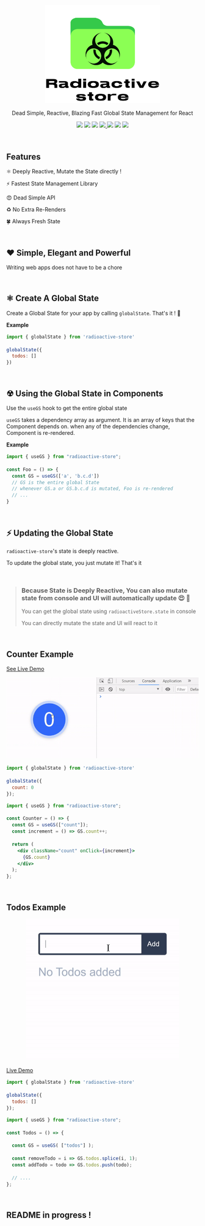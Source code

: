 <p align='center'>
  <img src='img/logo.svg' width='300'/>
</p>

<p align='center'> Dead Simple, Reactive, Blazing Fast Global State Management for React </p>


<!-- primary badges -------------------------------------->
<p align="center">
  <!-- version -->
  <img src='https://img.shields.io/github/package-json/v/MananTank/radioactive-store?color=blue&label=npm&style=flat' />
  <!-- size -->
  <img src='https://img.shields.io/bundlephobia/minzip/radioactive-store?color=success&label=size' />
  <!-- downloads npm per week  -->
  <img src='https://img.shields.io/npm/dw/radioactive-store?color=blueviolet' />
  <!-- chat -->
  <a href='https://join.slack.com/t/radioactive-store/shared_invite/zt-gwd1rsvr-vkoizw5RG5rk9rwsdgT3gQ'>
    <img src='https://img.shields.io/badge/Chat-Slack-red'>
  </a>
  <!-- stars -->
  <img src='https://img.shields.io/github/stars/MananTank/radioactive-store?style=social&color=%23FFB31A' />
  <!-- follow -->
  <img src='https://img.shields.io/github/followers/MananTank?label=Follow&style=social&color=%23FFB31A' />
  <!-- Twitter intent -->
  <a href='https://twitter.com/intent/tweet?url=https%3A%2F%2Fgithub.com%2FMananTank%2Fradioactive-store&via=MananTank_&text=Make%20your%20@reactjs%20App%20Truly%20Reactive%20with%20radioactive-store&hashtags=react%2CradioactiveState' target='_blank'>
    <img src='https://img.shields.io/twitter/url/http/shields.io.svg?style=social'/>
  </a>
</p>

<!-- Coverage badges ---------------------------------- -->
<!-- <p align='center'>
  <img src='https://img.shields.io/badge/Stmts-100%25-success' />
  <img src='https://img.shields.io/badge/Branch-100%25-success' />
  <img src='https://img.shields.io/badge/Funcs-100%25-success' />
  <img src='https://img.shields.io/badge/Lines-100%25-success' />
</p>
<br/> -->


<br/>

## Features

⚛ Deeply Reactive, Mutate the State directly !

⚡ Fastest State Management Library

😍 Dead Simple API

♻ No Extra Re-Renders

🍀 Always Fresh State


<br/>


## ❤ Simple, Elegant and Powerful

Writing web apps does not have to be a chore


<br/>

## ⚛ Create A Global State

Create a Global State for your app by calling `globalState`. That's it ! 🙌

**Example**

```js
import { globalState } from 'radioactive-store'

globalState({
  todos: []
})
```
<br/>


## ☢ Using the Global State in Components

Use the `useGS` hook to get the entire global state

`useGS` takes a dependency array as argument. It is an array of keys that the Component depends on. when any of the dependencies change, Component is re-rendered.

**Example**

```jsx
import { useGS } from "radioactive-store";

const Foo = () => {
  const GS = useGS(['a', 'b.c.d'])
  // GS is the entire global State
  // whenever GS.a or GS.b.c.d is mutated, Foo is re-rendered
  // ...
}
```

<br/>

## ⚡ Updating the Global State

`radioactive-store`'s state is deeply reactive.

To update the global state, you just mutate it! That's it

<br/>

> ### Because State is Deeply Reactive, You can also mutate state from console and UI will automatically update 😍 🙌
>
> You can get the global state using `radioactiveStore.state` in console
>
> You can directly mutate the state and UI will react to it

<br/>

## Counter Example

[See Live Demo](https://codesandbox.io/s/counter-example-radioactive-store-1yly9?file=/src/Counter.js)

<p>
  <img src='img/counter.gif'/>
</p>

```jsx
import { globalState } from 'radioactive-store'

globalState({
  count: 0
});
```


```jsx
import { useGS } from "radioactive-store";

const Counter = () => {
  const GS = useGS(["count"]);
  const increment = () => GS.count++;

  return (
    <div className="count" onClick={increment}>
      {GS.count}
    </div>
  );
};
```


<br/>

## Todos Example

<p align='center'>
  <img src='img/todos.gif' width='400'>
</p>

[Live Demo](https://codesandbox.io/s/todos-radioactive-store-x412g?file=/src/Todos.js)

```jsx
import { globalState } from 'radioactive-store'

globalState({
  todos: []
});
```

```jsx
import { useGS } from "radioactive-store";

const Todos = () => {

  const GS = useGS( ["todos"] );

  const removeTodo = i => GS.todos.splice(i, 1);
  const addTodo = todo => GS.todos.push(todo);

  // ....
};
```
<br/>









## README in progress !